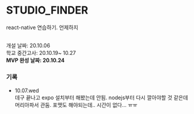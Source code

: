 # STUDIO_FINDER
react-native 연습하기. 언제하지   
##   
개설 날짜: 20.10.06   
학교 중간고사: 20.10.19~ 10.27   
**MVP 완성 날짜: 20.10.24**   

### 기록
- 10.07.wed   
데구 끝나고 expo 설치부터 해봤는데 안됨. nodejs부터 다시 깔아야할 것 같은데 머리아파서 관둠. 포맷도 해야되는데.. 시간이 없다... ㅠㅠ   
